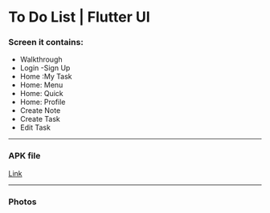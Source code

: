 <h1>
        To Do List | Flutter UI
    </h1>
    <h3>
        Screen it contains:
    </h3>
    <ul>
        <li>
            Walkthrough
        </li>
        <li>
            Login -Sign Up
        </li>
        <li>
            Home :My Task
        </li>
        <li>
            Home: Menu
        </li>
        <li>
            Home: Quick
        </li>
        <li>
            Home: Profile
        </li>
        <li>
            Create Note
        </li>
        <li>
            Create Task
        </li>
        <li>
            Edit Task
        </li>
    </ul>
    <hr>
    <h3> APK file </h3>
    <a href="https://drive.google.com/file/d/1yp9j6XIEQJuqCMI-cTbi-DfPoC_QxJ6g/view?usp=sharing">Link</a>
    <hr>
    <h3> Photos </h3>
    <img src="https://raw.githubusercontent.com/Tu98-math/todolist/main/EP-01.png" alt="">
    <img src="https://raw.githubusercontent.com/Tu98-math/todolist/main/EP-02.png" alt="">
    <img src="https://raw.githubusercontent.com/Tu98-math/todolist/main/EP-03.png" alt="">
    <img src="https://raw.githubusercontent.com/Tu98-math/todolist/main/EP-04.png" alt="">
    <img src="https://raw.githubusercontent.com/Tu98-math/todolist/main/EP-05.png" alt="">
    <img src="https://raw.githubusercontent.com/Tu98-math/todolist/main/EP-06.png" alt="">
    <img src="https://raw.githubusercontent.com/Tu98-math/todolist/main/EP-07.png" alt="">
    <img src="https://raw.githubusercontent.com/Tu98-math/todolist/main/EP-08.png" alt="">
    <img src="https://raw.githubusercontent.com/Tu98-math/todolist/main/EP-09.png" alt="">
